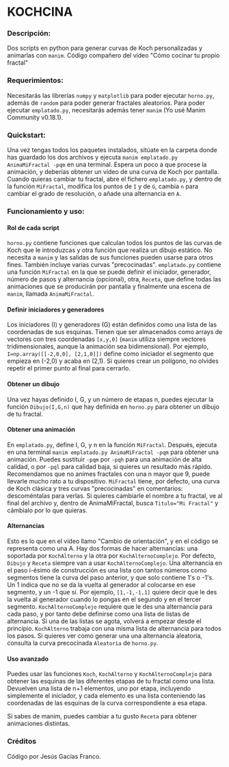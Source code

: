 # KOCHCINA

### Descripción:
Dos scripts en python para generar curvas de Koch personalizadas y animarlas con `manim`. Código compañero del vídeo "Cómo cocinar tu propio fractal"

### Requerimientos:
Necesitarás las librerías `numpy` y `matplotlib` para poder ejecutar `horno.py`, además de `random` para poder generar fractales aleatorios. Para poder ejecutar `emplatado.py`, necesitarás además tener `manim` (Yo usé Manim Community v0.18.1).

### Quickstart:
Una vez tengas todos los paquetes instalados, sitúate en la carpeta donde has guardado los dos archivos y ejecuta `manim emplatado.py AnimaMiFractal -pqm` en una terminal. Espera un poco a que procese la animación, y deberías obtener un vídeo de una curva de Koch por pantalla. Cuando quieras cambiar tu fractal, abre el fichero `emplatado.py`, y dentro de la función `MiFractal`, modifica los puntos de `I` y de `G`, cambia `n` para cambiar el grado de resolución, o añade una alternancia en `A`.

### Funcionamiento y uso:
#### Rol de cada script
`horno.py` contiene funciones que calculan todos los puntos de las curvas de Koch que le introduzcas y otra función que realiza un dibujo estático. No necesita a `manim` y las salidas de sus funciones pueden usarse para otros fines. También incluye varias curvas "precocinadas". `emplatado.py` contiene una función `MiFractal` en la que se puede definir el iniciador, generador, número de pasos y alternancia (opcional), otra, `Receta`, que define todas las animaciones que se producirán por pantalla y finalmente una escena de `manim`, llamada `AnimaMiFractal`. 

#### Definir iniciadores y generadores
Los iniciadores (I) y generadores (G) están definidos como una lista de las coordenadas de sus esquinas. Tienen que ser almacenados como arrays de vectores con tres coordenadas `[x,y,0]` (`manim` utiliza siempre vectores tridimensionales, aunque la animación sea bidimensional).
Por ejemplo, `I=np.array([[-2,0,0], [2,1,0]])` define como iniciador el segmento que empieza en (-2,0) y acaba en (2,1). Si quieres crear un polígono, no olvides repetir el primer punto al final para cerrarlo.

#### Obtener un dibujo
Una vez hayas definido I, G, y un número de etapas n, puedes ejecutar la función `Dibujo(I,G,n)` que hay definida en `horno.py` para obtener un dibujo de tu fractal.

#### Obtener una animación
En `emplatado.py`, define I, G, y n en la función `MiFractal`. Después, ejecuta en una terminal `manim emplatado.py AnimaMiFractal -pqm` para obtener una animación. Puedes sustituir `-pqm` por `-pqh` para una animación de alta calidad, o por `-pql` para calidad baja, si quieres un resultado más rápido. Recomendamos que no animes fractales con una n mayor que 9, puede llevarle mucho rato a tu dispositivo. `MiFractal` tiene, por defecto, una curva de Koch clásica y tres curvas "precocinadas" en comentarios: descoméntalas para verlas. Si quieres cambiarle el nombre a tu fractal, ve al final del archivo y, dentro de AnimaMiFractal, busca `Titulo="Mi Fractal"` y cámbialo por lo que quieras.

#### Alternancias
Esto es lo que en el vídeo llamo "Cambio de orientación", y en el código se representa como una A. Hay dos formas de hacer alternancias: una soportada por `KochAlterno` y la otra por `KochAlternoComplejo`. Por defecto, `Dibujo` y `Receta` siempre van a usar `KochAlternoComplejo`. Una alternancia en el paso i-ésimo de construcción es una lista con tantos números como segmentos tiene la curva del paso anterior, y que solo contiene 1's o -1's. Un 1 indica que no se da la vuelta al generador al colocarse en ese segmento, y un -1 que sí. Por ejemplo, `[1,-1,-1,1]` quiere decir que le des la vuelta al generador cuando lo pongas en el segundo y en el tercer segmento. `KochAlternoComplejo` requiere que le des una alternancia para cada paso, y por tanto debe definirse como una lista de listas de alternancia. Si una de las listas se agota, volverá a empezar desde el principio. `KochAlterno` trabaja con una misma lista de alternancia para todos los pasos. Si quieres ver como generar una una alternancia aleatoria, consulta la curva precocinada `Aleatoria` de `horno.py`.

#### Uso avanzado
Puedes usar las funciones `Koch`, `KochAlterno` y `KochAlternoComplejo` para obtener las esquinas de las diferentes etapas de tu fractal como una lista. Devuelven una lista de n+1 elementos, uno por etapa, incluyendo simplemente el iniciador, y cada elemento es una lista conteniendo las coordenadas de las esquinas de la curva correspondiente a esa etapa.

Si sabes de manim, puedes cambiar a tu gusto `Receta` para obtener animaciones distintas.

### Créditos
Código por Jesús Gacías Franco.
